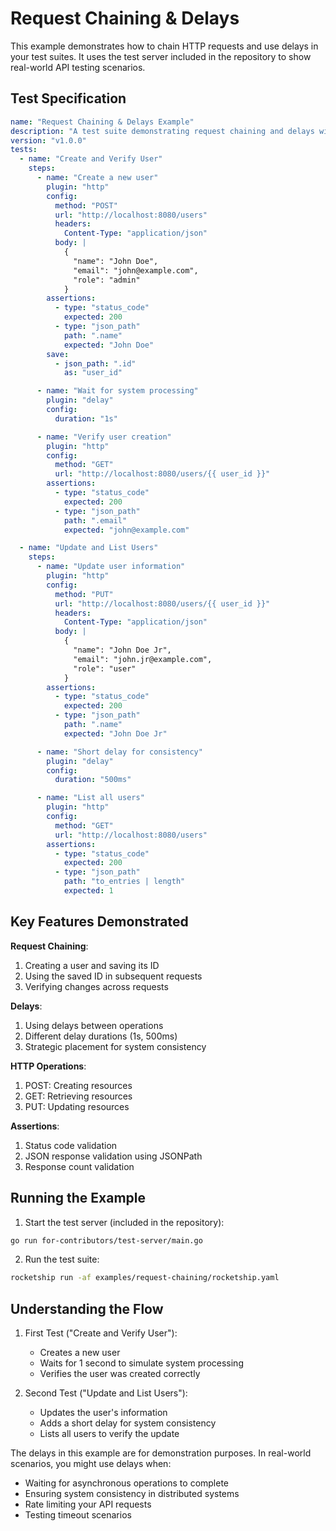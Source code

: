# Request Chaining & Delays

This example demonstrates how to chain HTTP requests and use delays in your test suites. It uses the test server included in the repository to show real-world API testing scenarios.

## Test Specification

```yaml
name: "Request Chaining & Delays Example"
description: "A test suite demonstrating request chaining and delays with the test server"
version: "v1.0.0"
tests:
  - name: "Create and Verify User"
    steps:
      - name: "Create a new user"
        plugin: "http"
        config:
          method: "POST"
          url: "http://localhost:8080/users"
          headers:
            Content-Type: "application/json"
          body: |
            {
              "name": "John Doe",
              "email": "john@example.com",
              "role": "admin"
            }
        assertions:
          - type: "status_code"
            expected: 200
          - type: "json_path"
            path: ".name"
            expected: "John Doe"
        save:
          - json_path: ".id"
            as: "user_id"

      - name: "Wait for system processing"
        plugin: "delay"
        config:
          duration: "1s"

      - name: "Verify user creation"
        plugin: "http"
        config:
          method: "GET"
          url: "http://localhost:8080/users/{{ user_id }}"
        assertions:
          - type: "status_code"
            expected: 200
          - type: "json_path"
            path: ".email"
            expected: "john@example.com"

  - name: "Update and List Users"
    steps:
      - name: "Update user information"
        plugin: "http"
        config:
          method: "PUT"
          url: "http://localhost:8080/users/{{ user_id }}"
          headers:
            Content-Type: "application/json"
          body: |
            {
              "name": "John Doe Jr",
              "email": "john.jr@example.com",
              "role": "user"
            }
        assertions:
          - type: "status_code"
            expected: 200
          - type: "json_path"
            path: ".name"
            expected: "John Doe Jr"

      - name: "Short delay for consistency"
        plugin: "delay"
        config:
          duration: "500ms"

      - name: "List all users"
        plugin: "http"
        config:
          method: "GET"
          url: "http://localhost:8080/users"
        assertions:
          - type: "status_code"
            expected: 200
          - type: "json_path"
            path: "to_entries | length"
            expected: 1
```

## Key Features Demonstrated

**Request Chaining**:

1. Creating a user and saving its ID
2. Using the saved ID in subsequent requests
3. Verifying changes across requests

**Delays**:

1. Using delays between operations
2. Different delay durations (1s, 500ms)
3. Strategic placement for system consistency

**HTTP Operations**:

1. POST: Creating resources
2. GET: Retrieving resources
3. PUT: Updating resources

**Assertions**:

1. Status code validation
2. JSON response validation using JSONPath
3. Response count validation

## Running the Example

1. Start the test server (included in the repository):

```bash
go run for-contributors/test-server/main.go
```

2. Run the test suite:

```bash
rocketship run -af examples/request-chaining/rocketship.yaml
```

## Understanding the Flow

1. First Test ("Create and Verify User"):

   - Creates a new user
   - Waits for 1 second to simulate system processing
   - Verifies the user was created correctly

2. Second Test ("Update and List Users"):
   - Updates the user's information
   - Adds a short delay for system consistency
   - Lists all users to verify the update

The delays in this example are for demonstration purposes. In real-world scenarios, you might use delays when:

- Waiting for asynchronous operations to complete
- Ensuring system consistency in distributed systems
- Rate limiting your API requests
- Testing timeout scenarios
